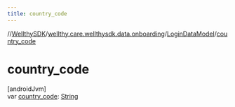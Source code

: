```yaml
---
title: country_code
---
```

//[WellthySDK](../../../index.html)/[wellthy.care.wellthysdk.data.onboarding](../index.html)/[LoginDataModel](index.html)/[country_code](country_code.html)



# country_code



[androidJvm]\
var [country_code](country_code.html): [String](https://kotlinlang.org/api/latest/jvm/stdlib/kotlin/-string/index.html)




